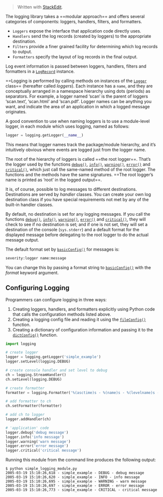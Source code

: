 > Written with [StackEdit](https://stackedit.io/).

The logging library takes a ==modular approach== and offers several categories of components: loggers, handlers, filters, and formatters.
-   `Loggers` expose the interface that application code directly uses.
-   `Handlers` send the log records (created by loggers) to the appropriate destination.
-   `Filters` provide a finer grained facility for determining which log records to output.
-   `Formatters` specify the layout of log records in the final output.

Log event information is passed between loggers, handlers, filters and formatters in a [`LogRecord`](https://docs.python.org/3/library/logging.html#logging.LogRecord "logging.LogRecord") instance.

==Logging is performed by calling methods on instances of the [`Logger`](https://docs.python.org/3/library/logging.html#logging.Logger "logging.Logger") class== (hereafter called _loggers_). Each instance has a `name`, and they are conceptually arranged in a namespace hierarchy using dots (periods) as separators. For example, a logger named ‘scan’ is the parent of loggers ‘scan.text’, ‘scan.html’ and ‘scan.pdf’. Logger names can be anything you want, and indicate the area of an application in which a logged message originates.

A good convention to use when naming loggers is to use a module-level logger, in each module which uses logging, named as follows:
```python
logger = logging.getLogger(__name__)
```
This means that logger names track the package/module hierarchy, and it’s intuitively obvious where events are logged just from the logger name.

The root of the hierarchy of loggers is called ==the root logger==. That’s the logger used by the functions [`debug()`](https://docs.python.org/3/library/logging.html#logging.debug "logging.debug"), [`info()`](https://docs.python.org/3/library/logging.html#logging.info "logging.info"), [`warning()`](https://docs.python.org/3/library/logging.html#logging.warning "logging.warning"), [`error()`](https://docs.python.org/3/library/logging.html#logging.error "logging.error") and [`critical()`](https://docs.python.org/3/library/logging.html#logging.critical "logging.critical"), which just call the same-named method of the root logger. The functions and the methods have the same signatures. ==The root logger’s name is printed as ‘root’ in the logged output==.

It is, of course, possible to log messages to different destinations.
Destinations are served by _handler_ classes. You can create your own log destination class if you have special requirements not met by any of the built-in handler classes.

By default, no destination is set for any logging messages.
If you call the functions [`debug()`](https://docs.python.org/3/library/logging.html#logging.debug "logging.debug"), [`info()`](https://docs.python.org/3/library/logging.html#logging.info "logging.info"), [`warning()`](https://docs.python.org/3/library/logging.html#logging.warning "logging.warning"), [`error()`](https://docs.python.org/3/library/logging.html#logging.error "logging.error") and [`critical()`](https://docs.python.org/3/library/logging.html#logging.critical "logging.critical"), they will check to see if no destination is set; and if one is not set, they will set a destination of the console (`sys.stderr`) and a default format for the displayed message before delegating to the root logger to do the actual message output.

The default format set by [`basicConfig()`](https://docs.python.org/3/library/logging.html#logging.basicConfig "logging.basicConfig") for messages is:
```python
severity:logger name:message
```
You can change this by passing a format string to [`basicConfig()`](https://docs.python.org/3/library/logging.html#logging.basicConfig "logging.basicConfig") with the _format_ keyword argument.

## Configuring Logging
Programmers can configure logging in three ways:
1.  Creating loggers, handlers, and formatters explicitly using Python code that calls the configuration methods listed above.
2.  Creating a logging config file and reading it using the  [`fileConfig()`](https://docs.python.org/3/library/logging.config.html#logging.config.fileConfig "logging.config.fileConfig")  function.
3.  Creating a dictionary of configuration information and passing it to the  [`dictConfig()`](https://docs.python.org/3/library/logging.config.html#logging.config.dictConfig "logging.config.dictConfig")  function.
```python
import logging

# create logger
logger = logging.getLogger('simple_example')
logger.setLevel(logging.DEBUG)

# create console handler and set level to debug
ch = logging.StreamHandler()
ch.setLevel(logging.DEBUG)

# create formatter
formatter = logging.Formatter('%(asctime)s - %(name)s - %(levelname)s - %(message)s')

# add formatter to ch
ch.setFormatter(formatter)

# add ch to logger
logger.addHandler(ch)

# 'application' code
logger.debug('debug message')
logger.info('info message')
logger.warning('warn message')
logger.error('error message')
logger.critical('critical message')
```
Running this module from the command line produces the following output:
```
$ python simple_logging_module.py
2005-03-19 15:10:26,618 - simple_example - DEBUG - debug message
2005-03-19 15:10:26,620 - simple_example - INFO - info message
2005-03-19 15:10:26,695 - simple_example - WARNING - warn message
2005-03-19 15:10:26,697 - simple_example - ERROR - error message
2005-03-19 15:10:26,773 - simple_example - CRITICAL - critical message
```
<!--stackedit_data:
eyJoaXN0b3J5IjpbNzE2NDA2NjMwXX0=
-->